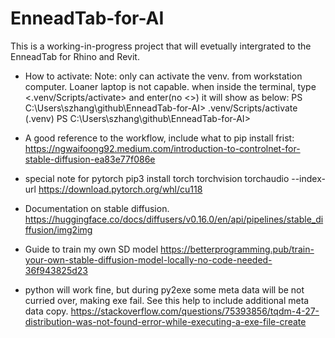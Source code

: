# EnneadTab-for-AI

This is a working-in-progress project that will evetually intergrated to the EnneadTab for Rhino and Revit.



- How to activate:
Note: only can activate the venv. from workstation computer. Loaner laptop is not capable.
when inside the terminal, type <.venv/Scripts/activate> and enter(no <>)
it will show as below:
PS C:\Users\szhang\github\EnneadTab-for-AI> .venv/Scripts/activate
(.venv) PS C:\Users\szhang\github\EnneadTab-for-AI> 



- A good reference to the workflow, include what to pip install frist:
https://ngwaifoong92.medium.com/introduction-to-controlnet-for-stable-diffusion-ea83e77f086e


- special note for pytorch
pip3 install torch torchvision torchaudio --index-url https://download.pytorch.org/whl/cu118



- Documentation on stable diffusion.
https://huggingface.co/docs/diffusers/v0.16.0/en/api/pipelines/stable_diffusion/img2img


- Guide to train my own SD model
https://betterprogramming.pub/train-your-own-stable-diffusion-model-locally-no-code-needed-36f943825d23


- python will work fine, but during py2exe some meta data will be not curried over, making exe fail. See this help to include additional meta data copy.
https://stackoverflow.com/questions/75393856/tqdm-4-27-distribution-was-not-found-error-while-executing-a-exe-file-create
